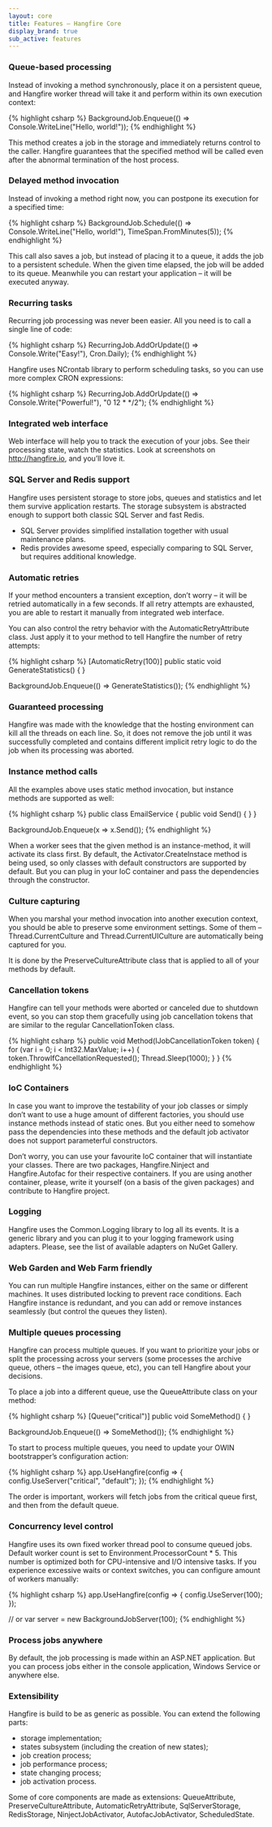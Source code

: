 ```yaml
---
layout: core
title: Features – Hangfire Core
display_brand: true
sub_active: features
---
```


### Queue-based processing

Instead of invoking a method synchronously, place it on a persistent queue, and Hangfire worker thread will take it and perform within its own execution context:

{% highlight csharp %}
BackgroundJob.Enqueue(() => Console.WriteLine("Hello, world!"));
{% endhighlight %}

This method creates a job in the storage and immediately returns control to the caller. Hangfire guarantees that the specified method will be called even after the abnormal termination of the host process.

### Delayed method invocation

Instead of invoking a method right now, you can postpone its execution for a specified time:

{% highlight csharp %}
BackgroundJob.Schedule(() => Console.WriteLine("Hello, world!"), TimeSpan.FromMinutes(5));
{% endhighlight %}

This call also saves a job, but instead of placing it to a queue, it adds the job to a persistent schedule. When the given time elapsed, the job will be added to its queue. Meanwhile you can restart your application – it will be executed anyway.

### Recurring tasks

Recurring job processing was never been easier. All you need is to call a single line of code:

{% highlight csharp %}
RecurringJob.AddOrUpdate(() => Console.Write("Easy!"), Cron.Daily);
{% endhighlight %}

Hangfire uses NCrontab library to perform scheduling tasks, so you can use more complex CRON expressions:

{% highlight csharp %}
RecurringJob.AddOrUpdate(() => Console.Write("Powerful!"), "0 12 * */2");
{% endhighlight %}

### Integrated web interface

Web interface will help you to track the execution of your jobs. See their processing state, watch the statistics. Look at screenshots on http://hangfire.io, and you’ll love it.

### SQL Server and Redis support

Hangfire uses persistent storage to store jobs, queues and statistics and let them survive application restarts. The storage subsystem is abstracted enough to support both classic SQL Server and fast Redis.

* SQL Server provides simplified installation together with usual maintenance plans.
* Redis provides awesome speed, especially comparing to SQL Server, but requires additional knowledge.

### Automatic retries

If your method encounters a transient exception, don’t worry – it will be retried automatically in a few seconds. If all retry attempts are exhausted, you are able to restart it manually from integrated web interface.

You can also control the retry behavior with the AutomaticRetryAttribute class. Just apply it to your method to tell Hangfire the number of retry attempts:

{% highlight csharp %}
[AutomaticRetry(100)]
public static void GenerateStatistics() { }

BackgroundJob.Enqueue(() => GenerateStatistics());
{% endhighlight %}

### Guaranteed processing

Hangfire was made with the knowledge that the hosting environment can kill all the threads on each line. So, it does not remove the job until it was successfully completed and contains different implicit retry logic to do the job when its processing was aborted.

### Instance method calls

All the examples above uses static method invocation, but instance methods are supported as well:

{% highlight csharp %}
public class EmailService
{
    public void Send() { }
}

BackgroundJob.Enqueue<EmailService>(x => x.Send());
{% endhighlight %}

When a worker sees that the given method is an instance-method, it will activate its class first. By default, the Activator.CreateInstace method is being used, so only classes with default constructors are supported by default. But you can plug in your IoC container and pass the dependencies through the constructor.

### Culture capturing

When you marshal your method invocation into another execution context, you should be able to preserve some environment settings. Some of them – Thread.CurrentCulture and Thread.CurrentUICulture are automatically being captured for you.

It is done by the PreserveCultureAttribute class that is applied to all of your methods by default.

### Cancellation tokens

Hangfire can tell your methods were aborted or canceled due to shutdown event, so you can stop them gracefully using job cancellation tokens that are similar to the regular CancellationToken class.

{% highlight csharp %}
public void Method(IJobCancellationToken token)
{
    for (var i = 0; i < Int32.MaxValue; i++)
    {
        token.ThrowIfCancellationRequested();
        Thread.Sleep(1000);
    }
}
{% endhighlight %}

### IoC Containers

In case you want to improve the testability of your job classes or simply don’t want to use a huge amount of different factories, you should use instance methods instead of static ones. But you either need to somehow pass the dependencies into these methods and the default job activator does not support parameterful constructors.

Don’t worry, you can use your favourite IoC container that will instantiate your classes. There are two packages, Hangfire.Ninject and Hangfire.Autofac for their respective containers. If you are using another container, please, write it yourself (on a basis of the given packages) and contribute to Hangfire project.

### Logging

Hangfire uses the Common.Logging library to log all its events. It is a generic library and you can plug it to your logging framework using adapters. Please, see the list of available adapters on NuGet Gallery.

### Web Garden and Web Farm friendly

You can run multiple Hangfire instances, either on the same or different machines. It uses distributed locking to prevent race conditions. Each Hangfire instance is redundant, and you can add or remove instances seamlessly (but control the queues they listen).

### Multiple queues processing

Hangfire can process multiple queues. If you want to prioritize your jobs or split the processing across your servers (some processes the archive queue, others – the images queue, etc), you can tell Hangfire about your decisions.

To place a job into a different queue, use the QueueAttribute class on your method:

{% highlight csharp %}
[Queue("critical")]
public void SomeMethod() { }

BackgroundJob.Enqueue(() => SomeMethod());
{% endhighlight %}

To start to process multiple queues, you need to update your OWIN bootstrapper’s configuration action:

{% highlight csharp %}
app.UseHangfire(config =>
{
    config.UseServer("critical", "default");
});
{% endhighlight %}

The order is important, workers will fetch jobs from the critical queue first, and then from the default queue.

### Concurrency level control

Hangfire uses its own fixed worker thread pool to consume queued jobs. Default worker count is set to Environment.ProcessorCount * 5. This number is optimized both for CPU-intensive and I/O intensive tasks. If you experience excessive waits or context switches, you can configure amount of workers manually:

{% highlight csharp %}
app.UseHangfire(config =>
{
    config.UseServer(100);
});

// or
var server = new BackgroundJobServer(100);
{% endhighlight %}

### Process jobs anywhere

By default, the job processing is made within an ASP.NET application. But you can process jobs either in the console application, Windows Service or anywhere else.

### Extensibility

Hangfire is build to be as generic as possible. You can extend the following parts:

* storage implementation;
* states subsystem (including the creation of new states);
* job creation process;
* job performance process;
* state changing process;
* job activation process.

Some of core components are made as extensions: QueueAttribute, PreserveCultureAttribute, AutomaticRetryAttribute, SqlServerStorage, RedisStorage, NinjectJobActivator, AutofacJobActivator, ScheduledState.